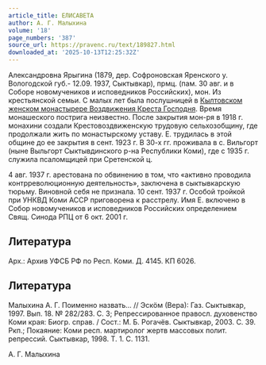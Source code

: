 ```yaml
---
article_title: ЕЛИСАВЕТА
author: А. Г. Малыхина
volume: '18'
page_numbers: '387'
source_url: https://pravenc.ru/text/189827.html
downloaded_at: '2025-10-13T12:25:32Z'
---
```


Александровна Ярыгина (1879, дер. Софроновская Яренского у. Вологодской губ.- 12.09. 1937, Сыктывкар), прмц. (пам. 30 авг. и в Соборе новомучеников и исповедников Российских), мон. Из крестьянской семьи. С малых лет была послушницей в [Кылтовском женском монастырере Воздвижения Креста Господня](<https://pravenc.ru/text/Кылтовском женском монастырере Воздвижения Креста Господня.html>). Время монашеского пострига неизвестно. После закрытия мон-ря в 1918 г. монахини создали Крестовоздвиженскую трудовую сельхозобщину, где продолжали жить по монастырскому уставу. Е. трудилась в этой общине до ее закрытия в сент. 1923 г. В 30-х гг. проживала в с. Вильгорт (ныне Выльгорт Сыктывдинского р-на Республики Коми), где с 1935 г. служила псаломщицей при Сретенской ц.

4 авг. 1937 г. арестована по обвинению в том, что «активно проводила контрреволюционную деятельность», заключена в сыктывкарскую тюрьму. Виновной себя не признала. 10 сент. 1937 г. Особой тройкой при УНКВД Коми АССР приговорена к расстрелу. Имя Е. включено в Собор новомучеников и исповедников Российских определением Свящ. Синода РПЦ от 6 окт. 2001 г.

## Литература

Арх.: Архив УФСБ РФ по Респ. Коми. Д. 4145. КП 6026.

## Литература

Малыхина А. Г. Поименно назвать... // Эскöм (Вера): Газ. Сыктывкар, 1997. Вып. 18. № 282/283. С. 3; Репрессированное правосл. духовенство Коми края: Биогр. справ. / Сост.: М. Б. Рогачёв. Сыктывкар, 2003. С. 39. Ркп.; Покаяние: Коми респ. мартиролог жертв массовых полит. репрессий. Сыктывкар, 1998. Т. 1. С. 1131.

А. Г. Малыхина
